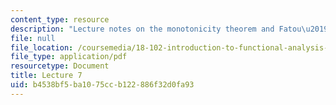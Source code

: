 ```yaml
---
content_type: resource
description: "Lecture notes on the monotonicity theorem and Fatou\u2019s Lemma."
file: null
file_location: /coursemedia/18-102-introduction-to-functional-analysis-spring-2009/b4538bf5ba1075ccb122886f32d0fa93_MIT18_102s09_lec07.pdf
file_type: application/pdf
resourcetype: Document
title: Lecture 7
uid: b4538bf5-ba10-75cc-b122-886f32d0fa93
---
```


